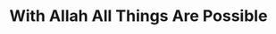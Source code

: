 ---
title: "With Allah All Things Are Possible"
url: /accra/with-allah-all-things-are-possible-nima-market-street/
shop: houseware
---
